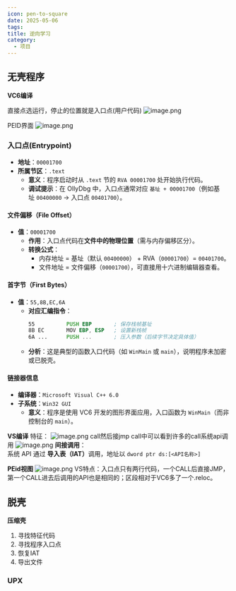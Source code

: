 ```yaml
---
icon: pen-to-square
date: 2025-05-06
tags: 
title: 逆向学习
category:
  - 项目
---
```

## 无壳程序
**VC6编译**

直接点选运行，停止的位置就是入口点(用户代码)
![image.png](https://cdn.jsdelivr.net/gh/fakeppa/blog-img/20250506183141.png)

PEID界面
![image.png](https://cdn.jsdelivr.net/gh/fakeppa/blog-img/20250506185134.png)
###  **入口点**(Entrypoint)
- ​**​地址​**​：`00001700`
- ​**​所属节区​**​：`.text`
    - ​**​意义​**​：程序启动时从 `.text` 节的 `RVA 00001700` 处开始执行代码。
    - ​**​调试提示​**​：在 OllyDbg 中，入口点通常对应 `基址 + 00001700`（例如基址 `00400000` → 入口点 `00401700`）。

#### **​文件偏移（File Offset）​**​

- ​**​值​**​：`00001700`
    - ​**​作用​**​：入口点代码在 ​**​文件中的物理位置​**​（需与内存偏移区分）。
    - ​**​转换公式​**​：
        - 内存地址 = 基址（默认 `00400000`） + RVA（`00001700`）= `00401700`。
        - 文件地址 = 文件偏移（`00001700`），可直接用十六进制编辑器查看。

#### **首字节（First Bytes）​**​
- ​**​值​**​：`55,8B,EC,6A`
    - ​**​对应汇编指令​**​：
        ```asm
        55          PUSH EBP       ; 保存栈帧基址
        8B EC       MOV EBP, ESP   ; 设置新栈帧
        6A ...      PUSH ...       ; 压入参数（后续字节决定具体值）
        ```
    - ​**​分析​**​：这是典型的函数入口代码（如 `WinMain` 或 `main`），说明程序未加密或已脱壳。
#### **链接器信息​**​

- ​**​编译器​**​：`Microsoft Visual C++ 6.0`
- ​**​子系统​**​：`Win32 GUI`
    - ​**​意义​**​：程序是使用 VC6 开发的图形界面应用，入口函数为 `WinMain`（而非控制台的 `main`）。

**VS编译**
特征：
![image.png](https://cdn.jsdelivr.net/gh/fakeppa/blog-img/20250506195926.png)
call然后接jmp
call中可以看到许多的call系统api调用
![image.png](https://cdn.jsdelivr.net/gh/fakeppa/blog-img/20250506214324.png)
​**​间接调用​**​：  
系统 API 通过 ​**​导入表（IAT）​**​ 调用，地址以 `dword ptr ds:[<API名称>]`


**PEid视图**
![image.png](https://cdn.jsdelivr.net/gh/fakeppa/blog-img/20250506200150.png)
VS特点：入口点只有两行代码，一个CALL后直接JMP，第一个CALL进去后调用的API也是相同的；区段相对于VC6多了一个.reloc。


## 脱壳
**压缩壳**
1. 寻找特征代码
2. 寻找程序入口点
3. 恢复IAT
4. 导出文件



### UPX

